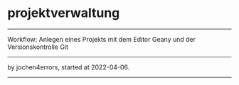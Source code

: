 # projektverwaltung

---

Workflow: Anlegen eines Projekts mit dem Editor Geany und der Versionskontrolle Git

---

by jochen4errors, started at 2022-04-06.

---
